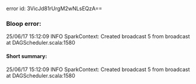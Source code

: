 error id: 3VicJd81rUrgM2wNLsEQzA==
### Bloop error:

25/06/17 15:12:09 INFO SparkContext: Created broadcast 5 from broadcast at DAGScheduler.scala:1580
#### Short summary: 

25/06/17 15:12:09 INFO SparkContext: Created broadcast 5 from broadcast at DAGScheduler.scala:1580